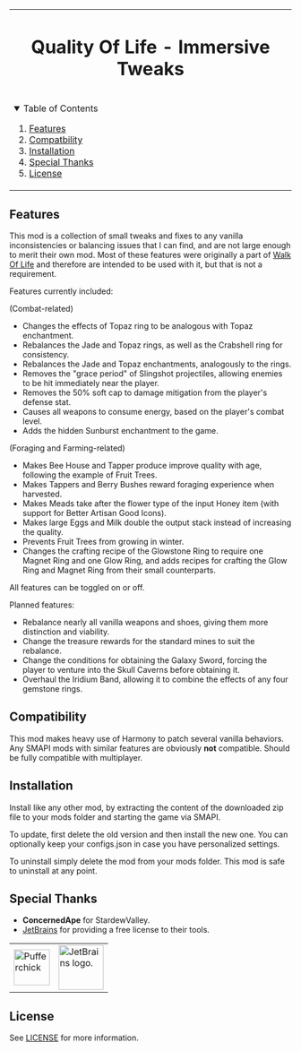 <table align="center"><tr><td align="center" width="9999">

<!-- LOGO, TITLE, DESCRIPTION -->

# Quality Of Life - Immersive Tweaks

<br/>

<!-- TABLE OF CONTENTS -->
<details open="open" align="left">
  <summary>Table of Contents</summary>
  <ol>
    <li><a href="#features">Features</a></li>
    <li><a href="#compatibility">Compatbility</a></li>
    <li><a href="#installation">Installation</a></li>
    <li><a href="#special-thanks">Special Thanks</a></li>
    <li><a href="#license">License</a></li>
  </ol>
</details>

</td></tr></table>

## Features

This mod is a collection of small tweaks and fixes to any vanilla inconsistencies or balancing issues that I can find, and are not large enough to merit their own mod.
Most of these features were originally a part of [Walk Of Life](https://www.nexusmods.com/stardewvalley/mods/8111) and therefore are intended to be used with it, but that is not a requirement.


Features currently included:

(Combat-related)
- Changes the effects of Topaz ring to be analogous with Topaz enchantment.
- Rebalances the Jade and Topaz rings, as well as the Crabshell ring for consistency.
- Rebalances the Jade and Topaz enchantments, analogously to the rings.
- Removes the "grace period" of Slingshot projectiles, allowing enemies to be hit immediately near the player.
- Removes the 50% soft cap to damage mitigation from the player's defense stat.
- Causes all weapons to consume energy, based on the player's combat level.
- Adds the hidden Sunburst enchantment to the game.

(Foraging and Farming-related)
- Makes Bee House and Tapper produce improve quality with age, following the example of Fruit Trees.
- Makes Tappers and Berry Bushes reward foraging experience when harvested.
- Makes Meads take after the flower type of the input Honey item (with support for Better Artisan Good Icons).
- Makes large Eggs and Milk double the output stack instead of increasing the quality.
- Prevents Fruit Trees from growing in winter.
- Changes the crafting recipe of the Glowstone Ring to require one Magnet Ring and one Glow Ring, and adds recipes for crafting the Glow Ring and Magnet Ring from their small counterparts.

All features can be toggled on or off.


Planned features:
- Rebalance nearly all vanilla weapons and shoes, giving them more distinction and viability.
- Change the treasure rewards for the standard mines to suit the rebalance.
- Change the conditions for obtaining the Galaxy Sword, forcing the player to venture into the Skull Caverns before obtaining it.
- Overhaul the Iridium Band, allowing it to combine the effects of any four gemstone rings.


## Compatibility

This mod makes heavy use of Harmony to patch several vanilla behaviors. Any SMAPI mods with similar features are obviously **not** compatible.
Should be fully compatible with multiplayer.

## Installation

Install like any other mod, by extracting the content of the downloaded zip file to your mods folder and starting the game via SMAPI.

To update, first delete the old version and then install the new one. You can optionally keep your configs.json in case you have personalized settings.

To uninstall simply delete the mod from your mods folder. This mod is safe to uninstall at any point.

## Special Thanks

- **ConcernedApe** for StardewValley.
- [JetBrains](https://jb.gg/OpenSource) for providing a free license to their tools.

<table>
  <tr>
    <td><img width="64" src="https://smapi.io/Content/images/pufferchick.png" alt="Pufferchick"></td>
    <td><img width="80" src="https://resources.jetbrains.com/storage/products/company/brand/logos/jb_beam.svg" alt="JetBrains logo."></td>
  </tr>
</table>

## License

See [LICENSE](../LICENSE) for more information.
